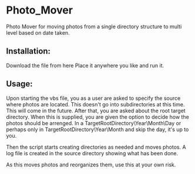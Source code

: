 Photo_Mover
===========

Photo Mover for moving photos from a single directory structure to multi level based on date taken.

## Installation:
Download the file from here
Place it anywhere you like and run it.

## Usage:
Upon starting the vbs file, you as a user are asked to specify the source where photos are located. This doesn't go into subdirectories at this time. This will come in the future.
After that, you are asked about the root target directory. When this is supplied, you are given the option to decide how the photos should be arrenged. In a TargetRootDirectory\Year\Month\Day or perhaps only in TargetRootDirectory\Year\Month and skip the day, it's up to you.

Then the script starts creating directories as needed and moves photos. A log file is created in the source directory showing what has been done.

As this moves photos and reorganizes them, use this at your own risk.
